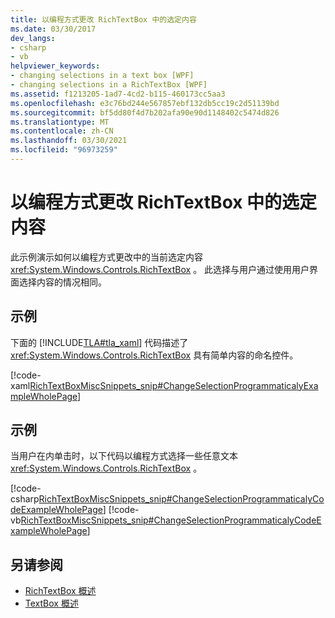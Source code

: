 ```yaml
---
title: 以编程方式更改 RichTextBox 中的选定内容
ms.date: 03/30/2017
dev_langs:
- csharp
- vb
helpviewer_keywords:
- changing selections in a text box [WPF]
- changing selections in a RichTextBox [WPF]
ms.assetid: f1213205-1ad7-4cd2-b115-460173cc5aa3
ms.openlocfilehash: e3c76bd244e567857ebf132db5cc19c2d51139bd
ms.sourcegitcommit: bf5dd80f4d7b202afa90e90d1148402c5474d826
ms.translationtype: MT
ms.contentlocale: zh-CN
ms.lasthandoff: 03/30/2021
ms.locfileid: "96973259"
---
```

# <a name="change-selection-in-a-richtextbox-programmatically"></a>以编程方式更改 RichTextBox 中的选定内容
此示例演示如何以编程方式更改中的当前选定内容 <xref:System.Windows.Controls.RichTextBox> 。 此选择与用户通过使用用户界面选择内容的情况相同。  
  
## <a name="example"></a>示例  
 下面的 [!INCLUDE[TLA#tla_xaml](../../../includes/tlasharptla-xaml-md.md)] 代码描述了 <xref:System.Windows.Controls.RichTextBox> 具有简单内容的命名控件。  
  
 [!code-xaml[RichTextBoxMiscSnippets_snip#ChangeSelectionProgrammaticalyExampleWholePage](~/samples/snippets/csharp/VS_Snippets_Wpf/RichTextBoxMiscSnippets_snip/CSharp/ChangeSelectionProgrammaticaly.xaml#changeselectionprogrammaticalyexamplewholepage)]  
  
## <a name="example"></a>示例  
 当用户在内单击时，以下代码以编程方式选择一些任意文本 <xref:System.Windows.Controls.RichTextBox> 。  
  
 [!code-csharp[RichTextBoxMiscSnippets_snip#ChangeSelectionProgrammaticalyCodeExampleWholePage](~/samples/snippets/csharp/VS_Snippets_Wpf/RichTextBoxMiscSnippets_snip/CSharp/ChangeSelectionProgrammaticaly.xaml.cs#changeselectionprogrammaticalycodeexamplewholepage)]
 [!code-vb[RichTextBoxMiscSnippets_snip#ChangeSelectionProgrammaticalyCodeExampleWholePage](~/samples/snippets/visualbasic/VS_Snippets_Wpf/RichTextBoxMiscSnippets_snip/VisualBasic/ChangeSelectionProgrammaticaly.xaml.vb#changeselectionprogrammaticalycodeexamplewholepage)]  
  
## <a name="see-also"></a>另请参阅

- [RichTextBox 概述](richtextbox-overview.md)
- [TextBox 概述](textbox-overview.md)
